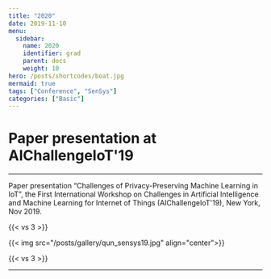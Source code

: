 ```yaml
---
title: "2020"
date: 2019-11-10
menu:
  sidebar:
    name: 2020
    identifier: grad
    parent: docs
    weight: 10
hero: /posts/shortcodes/boat.jpg
mermaid: true
tags: ["Conference", "SenSys"]
categories: ["Basic"]
---
```

# Paper presentation at AIChallengeIoT'19

---

Paper presentation “Challenges of Privacy-Preserving Machine Learning in IoT”, the First International Workshop on Challenges in Artificial Intelligence and Machine Learning for Internet of Things (AIChallengeIoT'19), New York, Nov 2019.

{{< vs 3 >}}

{{< img src="/posts/gallery/qun_sensys19.jpg" align="center">}}

{{< vs 3 >}}

---
